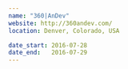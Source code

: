 ```yaml
---
name: "360|AnDev"
website: http://360andev.com/
location: Denver, Colorado, USA

date_start: 2016-07-28
date_end:   2016-07-29
---
```


